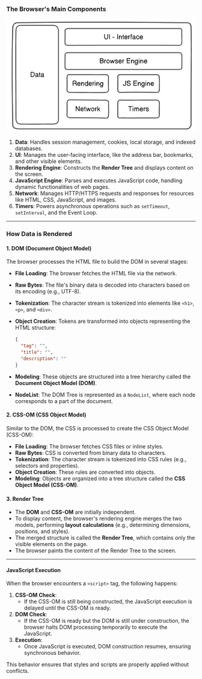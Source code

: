 
### **The Browser's Main Components**

![Browser Components](Media/Browser_Components.png)


1. **Data**: Handles session management, cookies, local storage, and indexed databases.
2. **UI**: Manages the user-facing interface, like the address bar, bookmarks, and other visible elements.
3. **Rendering Engine**: Constructs the **Render Tree** and displays content on the screen.
4. **JavaScript Engine**: Parses and executes JavaScript code, handling dynamic functionalities of web pages.
5. **Network**: Manages HTTP/HTTPS requests and responses for resources like HTML, CSS, JavaScript, and images.
6. **Timers**: Powers asynchronous operations such as `setTimeout`, `setInterval`, and the Event Loop.

---

### **How Data is Rendered**

#### **1. DOM (Document Object Model)**

The browser processes the HTML file to build the DOM in several stages:

- **File Loading**: The browser fetches the HTML file via the network.
- **Raw Bytes**: The file's binary data is decoded into characters based on its encoding (e.g., UTF-8).
- **Tokenization**: The character stream is tokenized into elements like `<h1>`, `<p>`, and `<div>`.
- **Object Creation**: Tokens are transformed into objects representing the HTML structure:
    
    ```json
    {
      "tag": "",
      "title": "",
      "description": ""
    }
    ```
    
- **Modeling**: These objects are structured into a tree hierarchy called the **Document Object Model (DOM)**.
- **NodeList**: The DOM Tree is represented as a `NodeList`, where each node corresponds to a part of the document.

#### **2. CSS-OM (CSS Object Model)**

Similar to the DOM, the CSS is processed to create the CSS Object Model (CSS-OM):

- **File Loading**: The browser fetches CSS files or inline styles.
- **Raw Bytes**: CSS is converted from binary data to characters.
- **Tokenization**: The character stream is tokenized into CSS rules (e.g., selectors and properties).
- **Object Creation**: These rules are converted into objects.
- **Modeling**: Objects are organized into a tree structure called the **CSS Object Model (CSS-OM)**.

#### **3. Render Tree**

- The **DOM** and **CSS-OM** are initially independent.
- To display content, the browser's rendering engine merges the two models, performing **layout calculations** (e.g., determining dimensions, positions, and styles).
- The merged structure is called the **Render Tree**, which contains only the visible elements on the page.
- The browser paints the content of the Render Tree to the screen.

---

####  **JavaScript Execution**

When the browser encounters a `<script>` tag, the following happens:

1. **CSS-OM Check**:
    - If the CSS-OM is still being constructed, the JavaScript execution is delayed until the CSS-OM is ready.
2. **DOM Check**:
    - If the CSS-OM is ready but the DOM is still under construction, the browser halts DOM processing temporarily to execute the JavaScript.
3. **Execution**:
    - Once JavaScript is executed, DOM construction resumes, ensuring synchronous behavior.

This behavior ensures that styles and scripts are properly applied without conflicts.
